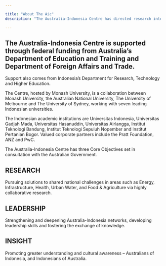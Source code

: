 ```yaml
---

title: "About The Aic"
description: "The Australia-Indonesia Centre has directed research into solutions to pressing local problems, and an investment in conscious relationship building."

---
```

<div id="top-target"></div>

## The Australia-Indonesia Centre is supported through federal funding from Australia’s Department of Education and Training and Department of Foreign Affairs and Trade.

Support also comes from Indonesia’s Department for Research, Technology and Higher Education.

The Centre, hosted by Monash University, is a collaboration between Monash University, the Australian National University, The University of Melbourne and The University of Sydney, working with seven leading Indonesian universities. 

The Indonesian academic institutions are Universitas Indonesia, Universitas Gadjah Mada, Universitas Hasanuddin, Universitas Airlangga, Institut Teknologi Bandung, Institut Teknologi Sepuluh Nopember and Institut Pertanian Bogor. Valued corporate partners include the Pratt Foundation, ANZ and PwC.

The Australia-Indonesia Centre has three Core Objectives set in consultation with the Australian Government.

## RESEARCH

Pursuing solutions to shared national challenges in areas such as Energy, Infrastructure, Health, Urban Water, and Food & Agriculture via highly collaborative research.

## LEADERSHIP

Strengthening and deepening Australia-Indonesia networks, developing leadership skills and fostering the exchange of knowledge.

<div id="bot-target"></div>

## INSIGHT

Promoting greater understanding and cultural awareness – Australians of Indonesia, and Indonesians of Australia.
